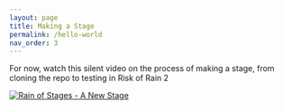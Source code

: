 ```yaml
---
layout: page
title: Making a Stage
permalink: /hello-world
nav_order: 3
---
```


For now, watch this silent video on the process of making a stage, from cloning the repo to testing in Risk of Rain 2

[![Rain of Stages - A New Stage](http://img.youtube.com/vi/Su7i7ajpF68/0.jpg)](http://www.youtube.com/watch?v=Su7i7ajpF68 "Rain of Stages - New Stage")
